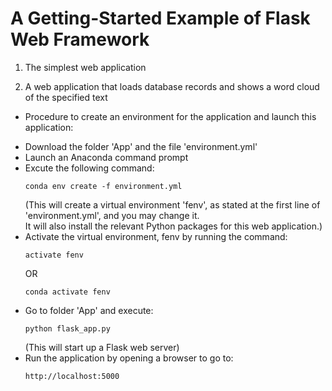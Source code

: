 # A Getting-Started Example of Flask Web Framework
1. The simplest web application

1. A web application that loads database records and shows a word cloud of the specified text
* Procedure to create an environment for the application and launch this application: <br />
- Download the folder 'App' and the file 'environment.yml' <br />
- Launch an Anaconda command prompt <br />
- Excute the following command: <br />
  ```
  conda env create -f environment.yml
  ```
  (This will create a virtual environment 'fenv', as stated at the first line of 'environment.yml', and you may change it. <br />
   It will also install the relevant Python packages for this web application.) <br />
- Activate the virtual environment, fenv by running the command:
  ```
  activate fenv
  ```
  OR
  ```
  conda activate fenv
  ```
- Go to folder 'App' and execute: <br />
  ```
  python flask_app.py
  ```
  (This will start up a Flask web server) <br />
- Run the application by opening a browser to go to: <br />
  ```
  http://localhost:5000
  ```

